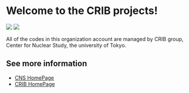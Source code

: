 # Welcome to the CRIB projects!

![](https://komarev.com/ghpvc/?username=crib-project&color=green) ![](https://img.shields.io/github/followers/crib-project?label=follow&logo=github&style=flat)


All of the codes in this organization account are managed by CRIB group, Center for Nuclear Study, the university of Tokyo.

## See more information

- [CNS HomePage](https://www.cns.s.u-tokyo.ac.jp/)
- [CRIB HomePage](https://www.cns.s.u-tokyo.ac.jp/crib/crib-new/)
